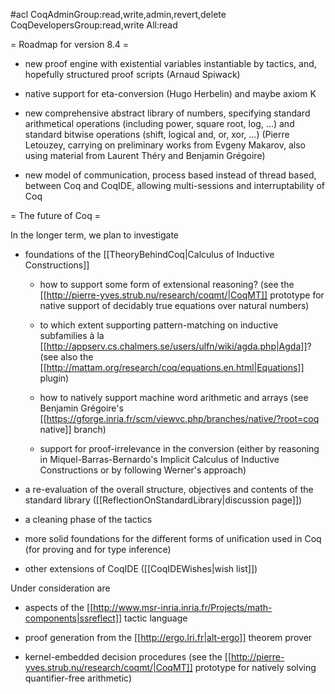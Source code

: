 #acl CoqAdminGroup:read,write,admin,revert,delete CoqDevelopersGroup:read,write All:read

= Roadmap for version 8.4 =

 * new proof engine with existential variables instantiable by tactics, and, hopefully structured proof scripts (Arnaud Spiwack)

 * native support for eta-conversion (Hugo Herbelin) and maybe axiom K

 * new comprehensive abstract library of numbers, specifying standard arithmetical operations (including power, square root, log, ...) and standard bitwise operations (shift, logical and, or, xor, ...) (Pierre Letouzey, carrying on preliminary works from Evgeny Makarov, also using material from Laurent Théry and Benjamin Grégoire)

 * new model of communication, process based instead of thread based, between Coq and CoqIDE, allowing multi-sessions and interruptability of Coq

= The future of Coq =

In the longer term, we plan to investigate

 * foundations of the [[TheoryBehindCoq|Calculus of Inductive Constructions]]

   * how to support some form of extensional reasoning? (see the [[http://pierre-yves.strub.nu/research/coqmt/|CoqMT]] prototype for native support of decidably true equations over natural numbers)

   * to which extent supporting pattern-matching on inductive subfamilies à la [[http://appserv.cs.chalmers.se/users/ulfn/wiki/agda.php|Agda]]? (see also the [[http://mattam.org/research/coq/equations.en.html|Equations]] plugin)

   * how to natively support machine word arithmetic and arrays (see Benjamin Grégoire's [[https://gforge.inria.fr/scm/viewvc.php/branches/native/?root=coq native]] branch)

   * support for proof-irrelevance in the conversion (either by reasoning in Miquel-Barras-Bernardo's Implicit Calculus of Inductive Constructions or by following Werner's approach)

 * a re-evaluation of the overall structure, objectives and contents of the standard library ([[ReflectionOnStandardLibrary|discussion page]])

 * a cleaning phase of the tactics

 * more solid foundations for the different forms of unification used in Coq (for proving and for type inference)

 * other extensions of CoqIDE ([[CoqIDEWishes|wish list]])

Under consideration are

 * aspects of the [[http://www.msr-inria.inria.fr/Projects/math-components|ssreflect]] tactic language

 * proof generation from the [[http://ergo.lri.fr|alt-ergo]] theorem prover

 * kernel-embedded decision procedures (see the [[http://pierre-yves.strub.nu/research/coqmt/|CoqMT]] prototype for natively solving quantifier-free arithmetic)
